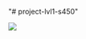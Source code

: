 "# project-lvl1-s450" 

<a href="https://codeclimate.com/github/AdrewBraz/project-lvl1-s450/maintainability"><img src="https://api.codeclimate.com/v1/badges/81b533b5ffd888d05062/maintainability" /></a>